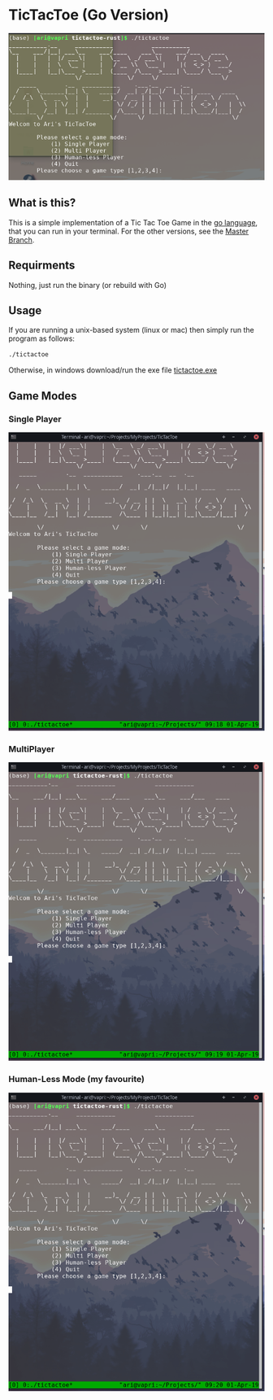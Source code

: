 # TicTacToe (Go Version)
<img src="readme/start_screen.png" width="569">

## What is this?
This is a simple implementation of a Tic Tac Toe Game in the [go language](https://golang.org/), that you can run in your terminal. For the other versions, see the [Master Branch](https://github.com/asosnovsky/TicTacToe/tree/master#what-is-this).


## Requirments
Nothing, just run the binary (or rebuild with Go)

## Usage
If you are running a unix-based system (linux or mac) then simply run the program as follows:

```sh
./tictactoe
```

Otherwise, in windows download/run the exe file [tictactoe.exe](tictactoe.exe)

## Game Modes

### Single Player
<img src="readme/single-mode.gif" width="569">

### MultiPlayer
<img src="readme/multi-mode.gif" width="569">

### Human-Less Mode (my favourite)
<img src="readme/ai-mode.gif" width="569">
